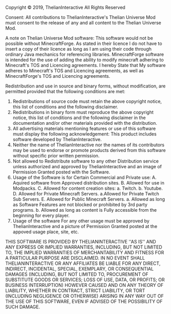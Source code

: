 Copyright © 2019, ThelianInteractive
All Rights Reserved

Consent:
All contributions to ThelianInteractive's Thelian Universe Mod
must consent to the release of any and all content to the Thelian Universe Mod.

A note on Thelian Universe Mod software:
This software would not be possible without MinecraftForge. As
stated in their licence I do not have to insert a copy of their licence as long 
as I am using their code through ordinary Java mechanics for referencing libraries.
MinecraftForge software is intended for the use of adding the ability to modify minecraft
adhering to Minecraft's TOS and Licencing agreements. I hereby State that My software adheres
to Minecraft's TOS and Licencing agreements, as well as MinecraftForge's
TOS and Licencing agreements.

Redistribution and use in source and binary forms, without
modification, are permitted provided that the following conditions are met:
1. Redistributions of source code must retain the above copyright
   notice, this list of conditions and the following disclaimer.
2. Redistributions in binary form must reproduce the above copyright
   notice, this list of conditions and the following disclaimer in the
   documentation and/or other materials provided with the distribution.
3. All advertising materials mentioning features or use of this software
   must display the following acknowledgement:
   This product includes software developed by ThelianInteractive.
4. Neither the name of ThelianInteractive nor the
   names of its contributors may be used to endorse or promote products
   derived from this software without specific prior written permission.
5. Not allowed to Redistribute software to any other Distribution service
   unless authorized and approved by ThelianInteractive and an image of 
   Permission Granted posted with the Software.
6. Usage of the Software is for Certain Commercial and Private use:
  A. Aquired software from Approved distribution sites.
  B. Allowed for use in Modpacks.
  C. Allowed for content creation sites:
    a. Twitch.
    b. Youtube.
  D. Allowed for Private Minecraft Servers.
    a.Allowed for Private Twitch Sub Servers.
  E. Allowed for Public Minecraft Servers.
    a. Allowed as long as Software Features are not blocked or prohibited by 3rd party programs.
    b. Allowed as long as content is Fully accessible from the beginning for every player. 
7. Usage of the software For any other usage must be approved by ThelianInteractive and a picture of Permission Granted posted
   at the appoved usage place, site, etc.

THIS SOFTWARE IS PROVIDED BY THELIANINTERACTIVE ''AS IS'' AND ANY
EXPRESS OR IMPLIED WARRANTIES, INCLUDING, BUT NOT LIMITED TO, THE IMPLIED
WARRANTIES OF MERCHANTABILITY AND FITNESS FOR A PARTICULAR PURPOSE ARE
DISCLAIMED. IN NO EVENT SHALL THELIANINTERACTIVE OR ANY AFFILIATES BE LIABLE FOR ANY
DIRECT, INDIRECT, INCIDENTAL, SPECIAL, EXEMPLARY, OR CONSEQUENTIAL DAMAGES
(INCLUDING, BUT NOT LIMITED TO, PROCUREMENT OF SUBSTITUTE GOODS OR SERVICES;
LOSS OF USE, DATA, OR PROFITS; OR BUSINESS INTERRUPTION) HOWEVER CAUSED AND
ON ANY THEORY OF LIABILITY, WHETHER IN CONTRACT, STRICT LIABILITY, OR TORT
(INCLUDING NEGLIGENCE OR OTHERWISE) ARISING IN ANY WAY OUT OF THE USE OF THIS
SOFTWARE, EVEN IF ADVISED OF THE POSSIBILITY OF SUCH DAMAGE.

